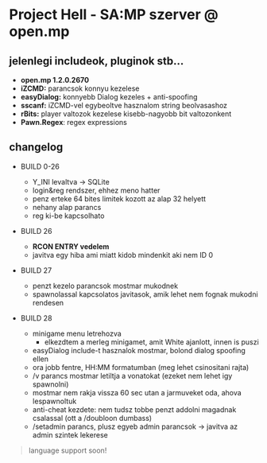 # Project Hell - SA:MP szerver @ open.mp
## jelenlegi includeok, pluginok stb...
- **open.mp 1.2.0.2670**
- **iZCMD:** parancsok konnyu kezelese
- **easyDialog:** konnyebb Dialog kezeles + anti-spoofing
- **sscanf:** iZCMD-vel egybeoltve hasznalom string beolvasashoz
- **rBits:** player valtozok kezelese kisebb-nagyobb bit valtozonkent
- **Pawn.Regex**: regex expressions

## changelog
- BUILD 0-26
    - Y_INI levaltva -> SQLite
    - login&reg rendszer, ehhez meno hatter
    - penz erteke 64 bites limitek kozott az alap 32 helyett
    - nehany alap parancs  
    - reg ki-be kapcsolhato
  
- BUILD 26
    - **RCON ENTRY vedelem**
    - javitva egy hiba ami miatt kidob mindenkit aki nem ID 0

- BUILD 27
    - penzt kezelo parancsok mostmar mukodnek
    - spawnolassal kapcsolatos javitasok, amik lehet nem fognak mukodni rendesen

- BUILD 28
    - minigame menu letrehozva
        - elkezdtem a merleg minigamet, amit White ajanlott, innen is puszi
    - easyDialog include-t hasznalok mostmar, bolond dialog spoofing ellen
    - ora jobb fentre, HH:MM formatumban (meg lehet csinositani rajta)
    - /v parancs mostmar letiltja a vonatokat (ezeket nem lehet igy spawnolni)
    - mostmar nem rakja vissza 60 sec utan a jarmuveket oda, ahova lespawnoltuk
    - anti-cheat kezdete: nem tudsz tobbe penzt addolni magadnak csalassal (ott a /doubloon dumbass)
    - /setadmin parancs, plusz egyeb admin parancsok -> javitva az admin szintek lekerese

> language support soon!
